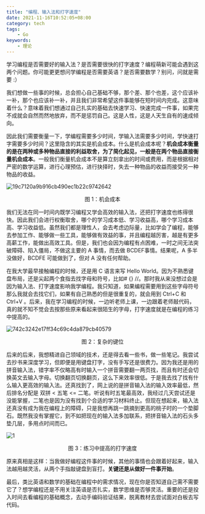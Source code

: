 ```yaml
---
title: "编程、输入法和打字速度"
date: 2021-11-16T10:52:05+08:00
category: tech
tags:
    - Go
keywords:
    - 理论
---
```

学习编程是否需要好的输入法？是否需要很快的打字速度？编程萌新可能会遇到这两个问题。你可能更更想问学编程是否需要英语？是否需要数学？别问，问就是需要 :）



我们想做一些事的时候，总会担心自己基础不够，那个差、那个也差，这个应该补一补，那个也应该补一补，并且我们非常希望这件事能够在短时间内完成。这意味着什么？意味着我们想通过自己扎实的基础去快速学习、快速完成一件事，如果完不成就会自然而然地放弃，而不是惩罚自己。这是人性，这是人天生自有的速成倾向。



因此我们需要衡量一下，学编程需要多少时间，学输入法需要多少时间，学快速打字需要多少时间？这里隐含的其实是机会成本。什么是机会成本呢？**机会成本衡量的是在两种或多种物品直接的利益取舍，为了简化起见，一般是在两个物品直接衡量机会成本**。一般我们衡量机会成本不是算立刻拿出的时间或费用，而是根据相对严密的数学运算，进行心理预估，进行抉择时，失去一种物品的收益而接受另一种物品的收益。



![19c7120a9b916cb490ec1b22c9742642](C:\Users\Xfavor\Desktop\19c7120a9b916cb490ec1b22c9742642.jpeg)

<center>图 1：机会成本</center>

我们无法在同一时间内既学习编程又学会高效的输入法，还把打字速度也练得很快。因此我们会进行权衡取舍，哪个的学习成本低、学习收益高，哪个学习成本高、学习收益低。虽然我们都是理性人，会去考虑边际量，比如学会了编程，能够去参加工作、能够做一些工具，能够做有效益的事，并且编程越厉害，越是有更多高薪工作，能做出高效工具。但是，我们也会因为编程有点困难，一时之间无法突破障碍、陷入僵局，不做这主要的 A 事情，而去做 BCDEF事情。结果呢，A 多半没做好，BCDFE 可能做到了，但对 A 没有任何帮助。



在我大学最早接触编程的时候，还是用 C 语言来写 Hello World。因为不熟悉键盘布局，还是尖起两个食指去找字母和符号，比如# {} //。那时我从来没想过会是因为输入法、打字速度影响我学编程。我只知道，如果编程需要用到这些字母符号那么我就会去找它们，如果有自己熟悉的但是很重复的，就会用到 Ctrl+C 和 Ctrl+V 。后来，我在学习编程的时候，一边听老师上课，一边跟着老师敲代码，真的就不知不觉会去按那些原来看起来很陌生的字母，打字速度就是在编程的练习中提高的。



![742c3242e17ff34c69c4da879cb40579](C:\Users\Xfavor\Desktop\742c3242e17ff34c69c4da879cb40579.jpeg)

<center>图 2：复杂的键位</center>

后来的后来，我想精进自己领域的技术，还是得去看一些书，做一些笔记。我尝试去抄书来深度学习，但即便是用键盘打字，没有手写还是很费力。因为我还是用的拼音输入法，错字率不仅略高有时输入一个拼音需要翻一两页找，而且有时还会切换英文去输入字母。切换翻页切换翻页，这么下来效率很低。于是我去找了找有什么输入更高效的输入法。还真找到了，网上说的是拼音输入法的输入效率最低，然后排名分配是 双拼 < 五笔 <= 二笔。听说有时五笔最高效，我经过几天尝试还是没能掌握，二笔也是因为没有找到个合适的学习材料终止。但现在想起来，输入法还真没有成为我在编程上的障碍，只是我想再跳一跳摘到更高的桃子时的一个垫脚石。既然我没有掌握它，到不如把现在的输入法多加联系，把拼音输入法的石头多垫几层，多用点时间而已。



![1](C:\Users\Xfavor\Desktop\1.jpg)

<center> 图 3：练习中提高的打字速度</center>

原来真相是这样：当我做好编程这件事的时候，其他的事情也会跟着好起来，输入法越用越灵活，从两个手指敲键盘到盲打。**关键还是从做好一件事开始**。



最后，类比英语和数学的基础在编程中的需求情况，现在你是否知道自己需不需要它了？想学编程还是不用关注英语是否扎实，数学思维是否够灵活。重要的还是投入时间去看编程的基础概念，去动手编码验证结果，脱离教材去尝试面对白板去写代码。

